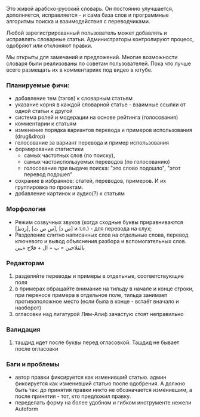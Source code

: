 Это живой арабско-русский словарь. Он постоянно улучшается, дополняется, исправляется - и сама база слов и программные алгоритмы поиска и взаимодействия с переводчиками. 

Любой зарегистрированный пользователь может добавлять и исправлять словарные статьи. Администраторы контролируют процесс, одобряют или отклоняют правки.

Мы открыты для замечаний и предложений. Многие возможности словаря были реализованы по советам пользователей. Пока что лучше всего размещать их в комментариях под видео в ютубе. 

### Планируемые фичи: 
- добавление тем (тэгов) к словарным статьям
- указание корня в каждой словарной статье - взаимные ссылки от одной статьи к другой
- система ролей и модерации на основе рейтинга (голосования)
- комментарии к статьям 
- изменение порядка вариантов перевода и примеров использования (drug&drop)
- голосование за вариант перевода и пример использования 
- формирование статистики 
  - самых частотных слов (по поиску), 
  - самых частоиспользуемых переводов (по голосованию)
  - голосование при выдаче поиска: "это слово подошло", "этот перевод подошел"
- сохрание в избранное: статей, переводов, примеров. И их группировка по проектам.
- добавление картинок и аудио(?) к статьям 

### Морфология
- Режим созвучных звуков (когда сходные буквы приравниваются [زذظ], [س ص ث], [ض د] и т.п.) - для перевода на слух;
- Разделение слитно написанных слов на отдельные слова, перевод ключевого и вывод объяснения разбора и вспомогательных слов. بالفلاحين = ب + ال + فلاح +ـين

### Редакторам 
1) разделяйте переводы и примеры в отдельные, соответствующие поля
2) в примерах обращайте внимание на тильду в начале и конце строки, при переносе примера в отдельное поле, тильда занимает противоположное место (если была в конце - встаёт вначало и наоборот) 
3) огласовки над лигатурой Лям-Алиф зачастую стоят неправильно 

### Валидация 
1) ташдид идет после буквы перед огласовкой. Ташдид не бывает после огласовки

### Баги и проблемы
- автор правки фиксируется как изменивший статью. админ фиксируется как изменивший статью после одобрения. А должно быть так: до принятия правки никто не обозначается изменившим, а после принятия - тот, кто предложил правку.
- переделать форму на более удобном и гибком инструменте нежели Autoform 